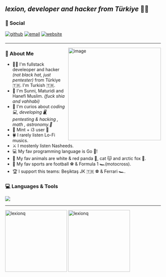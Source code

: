 ## *lexion, developer and hacker from Türkiye* 👨‍💻
<!-- Why you look at this codes :)-->

### 🔗 Social  
[<img src="https://img.shields.io/badge/github-%2324292e.svg?&style=for-the-badge&logo=github&logoColor=white" alt=github style="margin-bottom: 7px;" />](https://github.com/lexionq)
[<img src="https://img.shields.io/badge/E--Mail-gray.svg?&style=for-the-badge&logo=maildotru&logoColor=white&color=gray" alt="email" style="margin-bottom: 7px;" />](mailto:lexionq@proton.me)
[<img src="https://img.shields.io/badge/🌐%20Website-%236e6e6e.svg?&style=for-the-badge&logoColor=white" alt=website style="margin-bottom: 7px;" />](https://lexionq.github.io)

---

<!-- <img src="https://media1.tenor.com/m/y-cCxl8uEw0AAAAd/yetopen.gif" width = "250" height="250" align=right /> -->
<img width="300" height="300" alt="image" src="https://github.com/user-attachments/assets/b0245e82-fb02-4331-88e8-06ed9b64d58e" align=right />
 
### 🐼 About Me
- 👨‍🚀 I'm fullstack develeoper and hacker *(not black hat, just pentester)* from Türkiye 🇹🇷. I'm Turkish 🇹🇷.
- 🌙 I'm Sunni, Maturidi and Hanefi Muslim. *(fuck shia and vahhabi)*
- 🧠 I'm curios about *coding 💻, developing 🖥️, pentesting & hacking , math , astronomy.🔭*
- 🐧 Mint + i3 user 🌱
- 🍀 I rarely listen Lo-Fi musics.
- ⚔️ I mostenly listen Nasheeds. 
- 💻 My fav programming language is Go 🐹!
- 🐋 My fav animals are white & red panda 🐼, cat 😽 and arctic fox 🦊.
- 🏅 My fav sports are football ⚽ & Formula 1 🏎️(motocross).
- 🏆 I support this teams: Beşiktaş JK 🇹🇷 ⚽ & Ferrari 🏎️. 

### 💻 Languages & Tools
<a href="https://skillicons.dev">
  <img align="center" src="https://skillicons.dev/icons?i=py,c,cpp,go,html,css,bootstrap,qt,js,git,github,linux,mint,bash,neovim,kali,nginx,arduino,markdown,vscode,gmail,instagram&theme=dark" />
</a>

---

<p>
  <img src="https://github-readme-stats.vercel.app/api/top-langs?username=lexionq&show_icons=true&hide=html&locale=en&layout=donut&theme=algolia" alt="lexionq" height="200" />
  <img src="https://github-readme-stats.vercel.app/api?username=lexionq&show_icons=true&locale=en&theme=algolia" alt="lexionq" height="200" />
</p>

